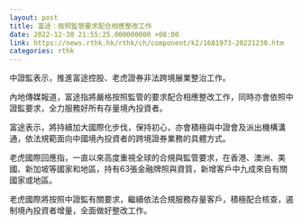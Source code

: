 ```yaml
---
layout: post
title: 富途：按照監管要求配合相應整改工作
date: 2022-12-30 21:55:25.000000000 +08:00
link: https://news.rthk.hk/rthk/ch/component/k2/1681973-20221230.htm
categories: rthk
---
```


中證監表示，推進富途控股、老虎證券非法跨境展業整治工作。

內地傳媒報道，富途指將嚴格按照監管的要求配合相應整改工作，同時亦會依照中證監要求，全力服務好所有存量境內投資者。

富途表示，將持續加大國際化步伐，保持初心，亦會積極與中證會及派出機構溝通，依法規範面向中國境內投資者的跨境證券業務的具體方式。

老虎國際回應指，一直以來高度重視全球的合規與監管要求，在香港、澳洲、美國、新加坡等國家和地區，持有63張金融牌照與資質，新增客戶中九成來自有關國家或地區。

老虎國際將按照中證監有關要求，繼續依法合規服務存量客戶，積極配合核查，遏制境內投資者增量，全面做好整改工作。
